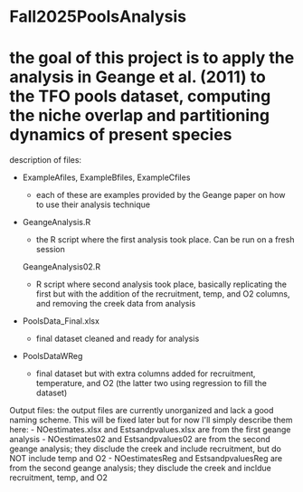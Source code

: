 # Fall2025PoolsAnalysis

# the goal of this project is to apply the analysis in Geange et al. (2011) to the TFO pools dataset, computing the niche overlap and partitioning dynamics of present species 

description of files: 
  - ExampleAfiles, ExampleBfiles, ExampleCfiles 
     - each of these are examples provided by the Geange paper on how to use their analysis technique 

  - GeangeAnalysis.R 
     - the R script where the first analysis took place. Can be run on a fresh session

     GeangeAnalysis02.R
      - R script where second analysis took place, basically replicating the first but with the addition of the recruitment, temp, and O2 columns, and removing the creek data from analysis

   - PoolsData_Final.xlsx 
      - final dataset cleaned and ready for analysis

  - PoolsDataWReg
      - final dataset but with extra columns added for recruitment, temperature, and O2 (the latter two using regression to fill the dataset)
        
  Output files: 
    the output files are currently unorganized and lack a good naming scheme. This will be fixed later but for now I'll simply describe them here: 
      - NOestimates.xlsx and Estsandpvalues.xlsx are from the first geange analysis 
      - NOestimates02 and Estsandpvalues02 are from the second geange analysis; they disclude the creek and include recruitment, but do NOT include temp and O2 
      - NOestimatesReg and EstsandpvaluesReg are from the second geange analysis; they disclude the creek and incldue recruitment, temp, and O2
